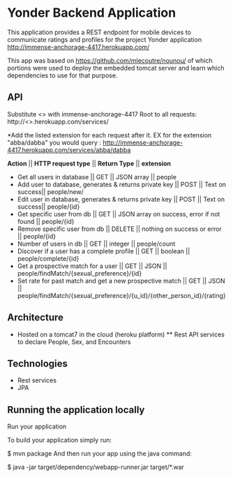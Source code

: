 # Yonder Backend Application

This application provides a REST endpoint for mobile devices to communicate ratings and profiles for the project Yonder application http://immense-anchorage-4417.herokuapp.com/

This app was based on https://github.com/mlecoutre/nounou/ of which portions were used to deploy the embedded tomcat server and learn which dependencies to use for that purpose.

## API
Substitute <<APP-NAME>> with immense-anchorage-4417
Root to all requests: http://<<APP-NAME>>.herokuapp.com/services/

*Add the listed extension for each request after it. EX for the extension "abba/dabba"
you would query : http://immense-anchorage-4417.herokuapp.com/services/abba/dabba

**Action** || **HTTP request type**  || **Return Type** || **extension**  

* Get all users in database || GET || JSON array || people
* Add user to database, generates & returns private key || POST || Text on success|| people/new/
* Edit user in database, generates & returns private key || POST || Text on success|| people/{id}
* Get specific user from db || GET || JSON array on success, error if not found || people/{id}
* Remove specific user from db || DELETE || nothing on success or error || people/{id}
* Number of users in db || GET || integer || people/count
* Discover if a user has a complete profile || GET || boolean || people/complete/{id}
* Get a prospective match for a user || GET || JSON || people/findMatch/{sexual_preference}/{id}
* Set rate for past match and get a new prospective match || GET || JSON || people/findMatch/{sexual_preference}/{u_id}/{other_person_id}/{rating}

## Architecture
* Hosted on a tomcat7 in the cloud (heroku platform)
** Rest API services to declare People, Sex, and Encounters

## Technologies
* Rest services
* JPA
    
## Running the application locally
Run your application

To build your application simply run:

$ mvn package
And then run your app using the java command:

$ java -jar target/dependency/webapp-runner.jar target/*.war